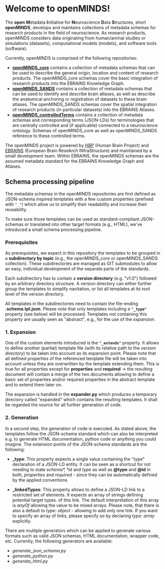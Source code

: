 # Welcome to openMINDS!

The **open** **M**etadata **I**nitiative for **N**euroscience **D**ata **S**tructures, short **openMINDS**, develops and maintains collections of metadata schemas for research products in the field of neuroscience. As research products, openMINDS considers data originating from human/animal studies or simulations (datasets), computational models (models), and software tools (software).

Currently, openMINDS is comprised of the following repositories:  
- [**openMINDS_core**](https://github.com/HumanBrainProject/openMINDS_core) contains a collection of metadata schemas that can be used to describe the general origin, location and content of research products. The openMINDS_core schemas cover the basic integration of research products into the EBRAINS Knowledge Graph. 
- [**openMINDS_SANDS**](https://github.com/HumanBrainProject/openMINDS_SANDS) contains a collection of metadata schemas that can be used to identify and describe brain atlases, as well as describe the anatomical anchoring or registration of datasets to these brain atlases. The openMINDS_SANDS schemas cover the spatial integration of research products (in particular datasets) into the EBRAINS Atlases.
- [**openMINDS_controlledTerms**](https://github.com/HumanBrainProject/openMINDS_controlledTerms) contains a collection of metadata schemas and corresponding terms (JSON-LDs) for terminologies that are centrally controlled and (if applicable) connected to a neuroscience ontology. Schemas of openMINDS_core as well as openMINDS_SANDS reference to these controlled terms. 

The openMINDS project is powered by [HBP](https://www.humanbrainproject.eu) (Human Brain Project) and [EBRAINS](https://ebrains.eu/) (European Brain ReseArch INfraStructure) and maintained by a small development team. Within EBRAINS, the openMINDS schemas are the assumed metadata standard for the EBRAINS Knowledge Graph and Atlases. 

## Schema processing pipeline
The metadata schemas in the openMINDS repositories are first defined as JSON-schema inspired templates with a few custom properties (prefixed with `"_"`) which allow us to simplify their readability and increase their reusability. 

To make sure those templates can be used as standard-compliant JSON-schemas or translated into other target formats (e.g., HTML), we've introduced a small schema processing pipeline.

### Prerequisites
As prerequisites, we expect in this repository the templates to be grouped in a **subdirectory by topic** (e.g., the openMINDS_core or openMINDS_SANDS collection). These subdirectories are managed as GIT submodules to allow an easy, individual development of the separate parts of the standards. 

Each subdirectory has to contain a **version directory** (e.g. "v1.0") followed by an arbitrary directory structure. A version directory can either further group the templates to simplify navitation, or list all templates at its root level of the version directory. 

All templates in the subdirectories need to contain the file-ending **.schema.tpl.json**. Please note that only templates including a **`"_type"`** property (see below) will be processed. Templates not containing this property are usually seen as "abstract", e.g., for the use of the *expansion*.

### 1. Expansion
One of the custom elements introduced is the **`"_extends"`** property. It allows to define another (partial) template file (with its relative path to the *version directory*) to be taken into account as its expansion point. Please note that all defined properties of the referenced template file will be taken into account unless they are overwritten by the template extending them. This is true for all properties except for **properties** and **required** -> the resulting document will contain a merge of the two documents allowing to define a basic set of properties and/or required properties in the abstract template and to extend them later on.

The expansion is handled in the **expander.py** which produces a temporary directory called "expanded" which contains the resulting templates. It shall be regarded the source for all further generation of code.

### 2. Generation
In a second step, the generation of code is executed. As stated above, the templates follow the JSON-schema standard which can also be interpreted e.g. to generate HTML documentation, python code or anything you could imagine. The extension points of the JSON-schema standards are the following:

- **_type**: This property expects a single value containing the "type" declaration of a JSON-LD entity. It can be seen as a shortcut for not needing to state *$schema*, *$id* and *type* as well as **@type** and **@id** in both, *properties* and *required* - since they can be automatically defined by the applied conventions

- **_linkedTypes**: This property allows to define a JSON-LD link to a restricted set of elements. It expects an array of strings defining potential target types. of this link. The default interpretation of this array is *anyOf* allowing the value to be mixed arrays. Please note, that there is also a default to *type: object* - allowing to add only one link. If you want to specify an array of links, please specify so by declaring *type: array* explicitly.


There are multiple generators which can be applied to generate various formats such as valid JSON schemas, HTML documentation, wrapper code, etc.
Currently, the following generators are available:

- *generate_json_schema.py*
- *generate_python.py*
- *generate_html.py*
